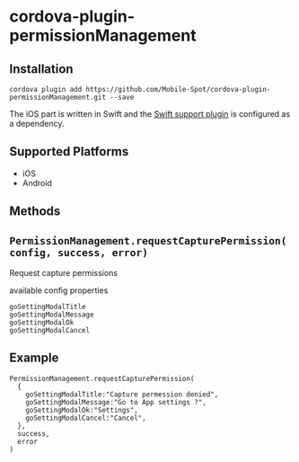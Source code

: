 # cordova-plugin-permissionManagement

## Installation

```
cordova plugin add https://github.com/Mobile-Spot/cordova-plugin-permissionManagement.git --save
```

The iOS part is written in Swift and the [Swift support plugin](https://github.com/akofman/cordova-plugin-add-swift-support) is configured as a dependency.

## Supported Platforms

- iOS
- Android

## Methods

## `PermissionManagement.requestCapturePermission(config, success, error)`

Request capture permissions

available config properties
```
goSettingModalTitle
goSettingModalMessage
goSettingModalOk
goSettingModalCancel
```

## Example

```
PermissionManagement.requestCapturePermission(
  {
    goSettingModalTitle:"Capture permession denied",
    goSettingModalMessage:"Go to App settings ?",
    goSettingModalOk:"Settings",
    goSettingModalCancel:"Cancel",
  },
  success,
  error
)
```
